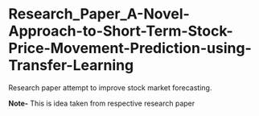 # Research_Paper_A-Novel-Approach-to-Short-Term-Stock-Price-Movement-Prediction-using-Transfer-Learning
Research paper attempt to improve stock market forecasting.

**Note-** This is idea taken from respective research paper
